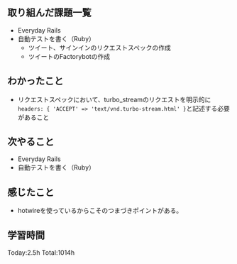 ## 取り組んだ課題一覧

- Everyday Rails  
- 自動テストを書く（Ruby）
  - ツイート、サインインのリクエストスペックの作成
  - ツイートのFactorybotの作成    

## わかったこと

* リクエストスペックにおいて、turbo_streamのリクエストを明示的に`headers: { 'ACCEPT' => 'text/vnd.turbo-stream.html' }`と記述する必要があること

## 次やること

- Everyday Rails
- 自動テストを書く（Ruby）

## 感じたこと

- hotwireを使っているからこそのつまづきポイントがある。
 
## 学習時間

Today:2.5h
Total:1014h
